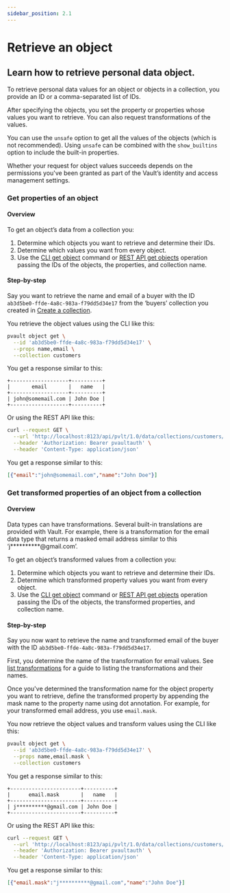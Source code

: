 ```yaml
---
sidebar_position: 2.1
---
```


# Retrieve an object

## Learn how to retrieve personal data object.

To retrieve personal data values for an object or objects in a collection, you provide an ID or a comma-separated list of IDs. 

After specifying the objects, you set the property or properties whose values you want to retrieve. You can also request transformations of the values.

You can use the `unsafe` option to get all the values of the objects (which is not recommended). Using `unsafe` can be combined with the `show_builtins` option to include the built-in properties. 

Whether your request for object values succeeds depends on the permissions you've been granted as part of the Vault’s identity and access management settings.

### Get properties of an object

#### Overview

To get an object’s data from a collection you:

1. Determine which objects you want to retrieve and determine their IDs.
2. Determine which values you want from every object.
3. Use the [CLI get object](/cli/reference#get-an-object) command or [REST API get objects](/api/operations/get-objects) operation passing the IDs of the objects, the properties, and collection name.


#### Step-by-step

Say you want to retrieve the name and email of a buyer with the ID `ab3d5be0-ffde-4a8c-983a-f79dd5d34e17` from the ‘buyers’ collection you created in [Create a collection](../manage-collections-and-schemas/create-a-collection). 

You retrieve the object values using the CLI like this:

```bash
pvault object get \
  --id 'ab3d5be0-ffde-4a8c-983a-f79dd5d34e17' \
  --props name,email \
  --collection customers
```

You get a response similar to this:

```table
+-------------------+----------+
|       email       |   name   |
+-------------------+----------+
| john@somemail.com | John Doe |
+-------------------+----------+
```

Or using the REST API like this:

```bash
curl --request GET \
  --url 'http://localhost:8123/api/pvlt/1.0/data/collections/customers/objects?id=ab3d5be0-ffde-4a8c-983a-f79dd5d34e17&props=name,email&reason=AppFunctionality' \
  --header 'Authorization: Bearer pvaultauth' \
  --header 'Content-Type: application/json'
```

You get a response similar to this:

```json
[{"email":"john@somemail.com","name":"John Doe"}]
```

### Get transformed properties of an object from a collection

#### Overview

Data types can have transformations. Several built-in translations are provided with Vault. For example, there is a transformation for the email data type that returns a masked email address similar to this ‘j**********@gmail.com’.

To get an object’s transformed values from a collection you:

1. Determine which objects you want to retrieve and determine their IDs.
2. Determine which transformed property values you want from every object.
3. Use the [CLI get object](/cli/reference#get-an-object) command or [REST API get objects](/api/operations/get-objects) operation passing the IDs of the objects, the transformed properties, and collection name.

#### Step-by-step

Say you now want to retrieve the name and transformed email of the buyer with the ID `ab3d5be0-ffde-4a8c-983a-f79dd5d34e17`.

First, you determine the name of the transformation for email values. See [list transformations](../manage-transformations/list-all-transformations) for a guide to listing the transformations and their names.

Once you've determined the transformation name for the object property you want to retrieve, define the transformed property by appending the mask name to the property name using dot annotation. For example, for your transformed email address, you use `email.mask`.

You now retrieve the object values and transform values using the CLI like this:

```bash
pvault object get \
  --id 'ab3d5be0-ffde-4a8c-983a-f79dd5d34e17' \
  --props name,email.mask \
  --collection customers
```

You get a response similar to this:

```table
+-----------------------+----------+
|      email.mask       |   name   |
+-----------------------+----------+
| j**********@gmail.com | John Doe |
+-----------------------+----------+
```

Or using the REST API like this:

```bash
curl --request GET \
  --url 'http://localhost:8123/api/pvlt/1.0/data/collections/customers/objects?id=ab3d5be0-ffde-4a8c-983a-f79dd5d34e17&props=name,email.mask&reason=AppFunctionality' \
  --header 'Authorization: Bearer pvaultauth' \
  --header 'Content-Type: application/json'
```

You get a response similar to this:

```json
[{"email.mask":"j**********@gmail.com","name":"John Doe"}]
```